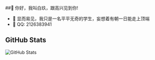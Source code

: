 ##👋 你好，我叫白玖，跟高兴见到你!

- 🔭 显而易见，我只是一名平平无奇的学生，妄想着有朝一日能走上顶端
- 💬 QQ: 2126383941

## GitHub Stats
<p><img src="https://github-readme-stats.vercel.app/api?username=BaiJiu123&amp;show_icons=true&theme=radical" alt="GitHub Stats"></p>
